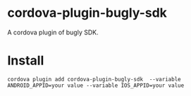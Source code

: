 # cordova-plugin-bugly-sdk	

A cordova plugin of bugly SDK.

# Install

```
cordova plugin add cordova-plugin-bugly-sdk  --variable ANDROID_APPID=your value --variable IOS_APPID=your value

```






